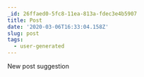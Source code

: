 ```yaml
---
_id: 26ffaed0-5fc8-11ea-813a-fdec3e4b5907
title: Post
date: '2020-03-06T16:33:04.158Z'
slug: post
tags:
  - user-generated
---
```

New post suggestion
